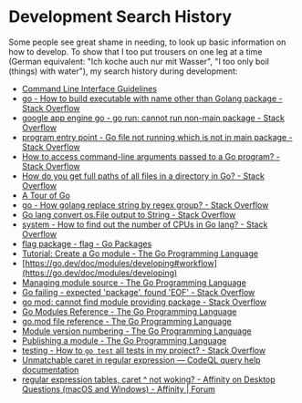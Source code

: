 # Development Search History

Some people see great shame in needing, to look up basic information on how to
develop.
To show that I too put trousers on one leg at a time (German equivalent: "Ich
koche auch nur mit Wasser", "I too only boil (things) with water"), my search
history during development:

- [Command Line Interface Guidelines](https://clig.dev/)
- [go - How to build executable with name other than Golang package - Stack Overflow](https://stackoverflow.com/questions/42706246)
- [google app engine go - go run: cannot run non-main package - Stack Overflow](https://stackoverflow.com/questions/23870801)
- [program entry point - Go file not running which is not in main package - Stack Overflow](https://stackoverflow.com/questions/72045950)
- [How to access command-line arguments passed to a Go program? - Stack Overflow](https://stackoverflow.com/questions/2707434)
- [How do you get full paths of all files in a directory in Go? - Stack Overflow](https://stackoverflow.com/questions/45941821)
- [A Tour of Go](https://go.dev/tour/concurrency/2)
- [go - How golang replace string by regex group? - Stack Overflow](https://stackoverflow.com/questions/43586091)
- [Go lang convert os.File output to String - Stack Overflow](https://stackoverflow.com/questions/48596338)
- [system - How to find out the number of CPUs in Go lang? - Stack Overflow](https://stackoverflow.com/questions/24073697)
- [flag package - flag - Go Packages](https://pkg.go.dev/flag)
- [Tutorial: Create a Go module - The Go Programming Language](https://go.dev/doc/tutorial/create-module)
- [https://go.dev/doc/modules/developing#workflow](https://go.dev/doc/modules/developing)
- [Managing module source - The Go Programming Language](https://go.dev/doc/modules/managing-source)
- [Go failing - expected 'package', found 'EOF' - Stack Overflow](https://stackoverflow.com/questions/31110191)
- [go mod: cannot find module providing package - Stack Overflow](https://stackoverflow.com/questions/55631569)
- [Go Modules Reference - The Go Programming Language](https://go.dev/ref/mod)
- [go.mod file reference - The Go Programming Language](https://go.dev/doc/modules/gomod-ref)
- [Module version numbering - The Go Programming Language](https://go.dev/doc/modules/version-numbers)
- [Publishing a module - The Go Programming Language](https://go.dev/doc/modules/publishing)
- [testing - How to `go test` all tests in my project? - Stack Overflow](https://stackoverflow.com/questions/16353016)
- [Unmatchable caret in regular expression — CodeQL query help documentation](https://codeql.github.com/codeql-query-help/python/py-regex-unmatchable-caret/)
- [regular expression tables, caret ^ not woking? - Affinity on Desktop Questions (macOS and Windows) - Affinity | Forum](https://forum.affinity.serif.com/index.php?/topic/202156-regular-expression-tables-caret-not-woking/)
